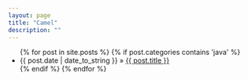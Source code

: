 ```yaml
---
layout: page
title: "Camel"
description: ""
---
```

<ul class="posts">
{% for post in site.posts %}
    {% if post.categories contains 'java' %}
        <li><span>{{ post.date | date_to_string }}</span> &raquo; <a href="{{ BASE_PATH }}{{ post.url }}">{{ post.title }}</a></li>
    {% endif %}
{% endfor %}
</ul>

